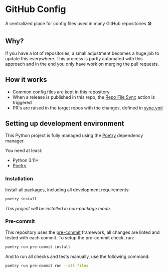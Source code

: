 # GitHub Config

A centralized place for config files used in many GitHub repositories 🛠️

## Why?

If you have a lot of repositories, a small adjustment becomes a huge job to update this everywhere. This process is partly automated with this approach and in the end you only have work on merging the pull requests.

## How it works

* Common config files are kept in this repository
* When a release is published in this repo, the [Repo File Sync] action is triggered
* PR's are raised in the target repos with the changes, defined in [sync.yml](.github/sync.yml)

## Setting up development environment

This Python project is fully managed using the [Poetry][poetry] dependency
manager.

You need at least:

- Python 3.11+
- [Poetry][poetry-install]

### Installation

Install all packages, including all development requirements:

```bash
poetry install
```

_This project will be installed in non-package mode._

### Pre-commit

This repository uses the [pre-commit][pre-commit] framework, all changes
are linted and tested with each commit. To setup the pre-commit check, run:

```bash
poetry run pre-commit install
```

And to run all checks and tests manually, use the following command:

```bash
poetry run pre-commit run --all-files
```

[Repo File Sync]: https://github.com/marketplace/actions/repo-file-sync-action
[copier]: https://copier.readthedocs.io/en/stable/
[poetry-install]: https://python-poetry.org/docs/#installation
[poetry]: https://python-poetry.org
[pre-commit]: https://pre-commit.com
